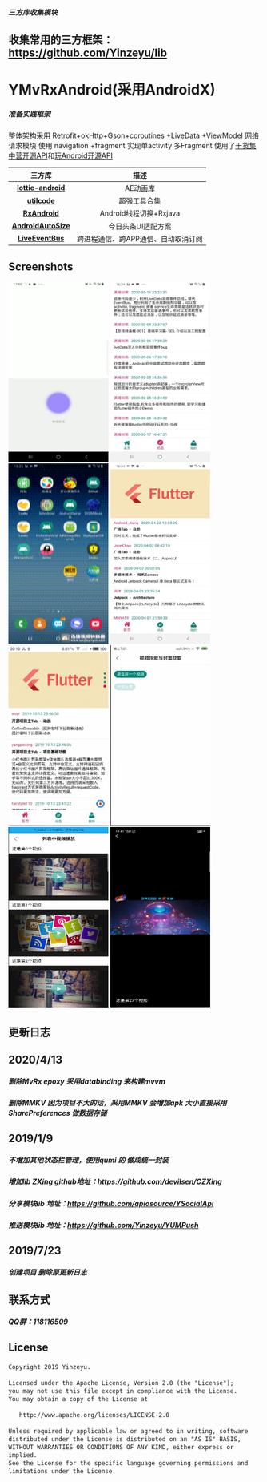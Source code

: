 ##### 三方库收集模块
## 收集常用的三方框架：https://github.com/Yinzeyu/lib
# YMvRxAndroid(采用AndroidX)
##### 准备实践框架
整体架构采用
Retrofit+okHttp+Gson+coroutines +LiveData +ViewModel 网络请求模块
使用 navigation +fragment 实现单activity  多Fragment 
使用了[干货集中营开源API](http://gank.io/api)和[玩Android开源API](https://www.wanandroid.com/blog/show/2)

三方库|描述
:-:|:-:
**[lottie-android](https://github.com/airbnb/lottie-android)**|AE动画库
**[utilcode](https://github.com/Blankj/AndroidUtilCode/blob/master/lib/utilcode/README-CN.md)**|超强工具合集
**[RxAndroid](https://github.com/ReactiveX/RxAndroid)**|Android线程切换+Rxjava
**[AndroidAutoSize](https://github.com/JessYanCoding/AndroidAutoSize)**|今日头条UI适配方案
**[LiveEventBus](https://github.com/JeremyLiao/LiveEventBus)**|跨进程通信、跨APP通信、自动取消订阅

## Screenshots

<div align:left;display:inline; xmlns:align="http://www.w3.org/1999/xhtml">
<img width="200" height="360" src="/image/5kzlc-ahlcy.gif"/>
<img width="200" height="360" src="/image/41746fb31b2f35ab163758701c50cb0.jpg"/>
<img width="200" height="360" src="/image/748c85e9d8b8067950386266786bdad5.gif"/>
<img width="200" height="360" src="/image/41576023150c0c75b97a84d54a9f95f.jpg"/>
<img width="200" height="360" src="/image/vertical_banner.gif"/>
<img width="200" height="360" src="/image/video_cover_compress.gif"/>
<img width="200" height="360" src="/image/video_list_play.gif"/>
<img width="200" height="360" src="/image/play_pager.gif"/>

</div>

## 更新日志
##  2020/4/13
##### 删除MvRx epoxy 采用databinding  来构建mvvm
##### 删除MMKV 因为项目不大的话，采用MMKV 会增加apk 大小直接采用SharePreferences 做数据存储



##  2019/1/9
##### 不增加其他状态栏管理，使用qumi 的 做成统一封装
##### 增加lib ZXing   github地址：https://github.com/devilsen/CZXing
##### 分享模块lib 地址：https://github.com/apiosource/YSocialApi
##### 推送模块lib 地址：https://github.com/Yinzeyu/YUMPush

##  2019/7/23
##### 创建项目 删除原更新日志

## 联系方式
##### QQ群：118116509

License
-------

```
Copyright 2019 Yinzeyu.

Licensed under the Apache License, Version 2.0 (the "License");
you may not use this file except in compliance with the License.
You may obtain a copy of the License at

   http://www.apache.org/licenses/LICENSE-2.0

Unless required by applicable law or agreed to in writing, software
distributed under the License is distributed on an "AS IS" BASIS,
WITHOUT WARRANTIES OR CONDITIONS OF ANY KIND, either express or implied.
See the License for the specific language governing permissions and
limitations under the License.
```
